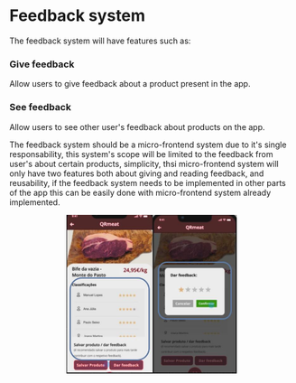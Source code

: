 # Feedback system
The feedback system will have features such as:
### Give feedback
Allow users to give feedback about a product present in the app.
### See feedback
Allow users to see other user's feedback about products on the app.

The feedback system should be a micro-frontend system due to it's single responsability, this system's scope will be limited to the feedback from user's about certain products, simplicity, thsi micro-frontend system will only have two features both about giving and reading feedback, and reusability, if the feedback system needs to be implemented in other parts of the app this can be easily done with micro-frontend system already implemented.

<img src="../img/feedback.JPG"
     alt="Markdown Monster icon"
     style="margin-left: auto; margin-right: auto; width: 60%; display: block" />